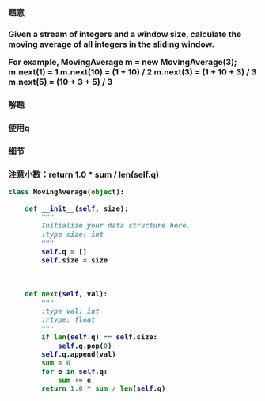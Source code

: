 
<h3>题意<h3>
<p>Given a stream of integers and a window size, calculate the moving average of all integers in the sliding window.

For example,
MovingAverage m = new MovingAverage(3);
m.next(1) = 1
m.next(10) = (1 + 10) / 2
m.next(3) = (1 + 10 + 3) / 3
m.next(5) = (10 + 3 + 5) / 3
<p>




<h3>解题<h3>
<p>使用q<p>




<h3>细节<h3>
<p>注意小数：return 1.0 * sum / len(self.q)<p>

```python
class MovingAverage(object):

    def __init__(self, size):
        """
        Initialize your data structure here.
        :type size: int
        """
        self.q = []
        self.size = size
        
        

    def next(self, val):
        """
        :type val: int
        :rtype: float
        """
        if len(self.q) == self.size:
            self.q.pop(0)
        self.q.append(val)
        sum = 0
        for e in self.q:
            sum += e
        return 1.0 * sum / len(self.q)
```

